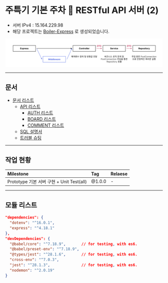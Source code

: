 # 주특기 기본 주차 🎉 RESTful API 서버 (2)

- 서버 IPv4 : 15.164.229.98
- 해당 프로젝트는 [Boiler-Express](https://github.com/Boiler-Express/.github/blob/main/profile/BASIC-COURSE.md) 로 생성되었습니다.

![](./Layer.png)
<hr>

## 문서

- [문서 리스트](./docs/README.md)
  - [API 리스트](./docs/api/README.md)
    - [AUTH 리스트](./docs/api/AUTH.md)
    - [BOARD 리스트](./docs/api/BOARD.md)
    - [COMMENT 리스트](./docs/api/COMMENT.md)
  - [SQL 설명서](./docs/sql/README.md)
  - [트러블 슈팅](./docs/trouble_issue/README.md)

<hr>

## 작업 현황

| Milestone                                           | Tag    | Relaese |
| :-------------------------------------------------- | :----- | :------ |
| Prototype 기본 서버 구현 + Unit Test(all)            | @1.0.0 | - |

<hr>

## 모듈 리스트

```json
"dependencies": {
  "dotenv": "^16.0.1",
  "express": "^4.18.1"
},
"devDependencies": {
  "@babel/core": "^7.18.9",       // for testing, with es6.
  "@babel/preset-env": "^7.18.9",
  "@types/jest": "^28.1.6",       // for testing, with es6.
  "cross-env": "^7.0.3",
  "jest": "^28.1.3",              // for testing, with es6.
  "nodemon": "^2.0.19"
}
```
